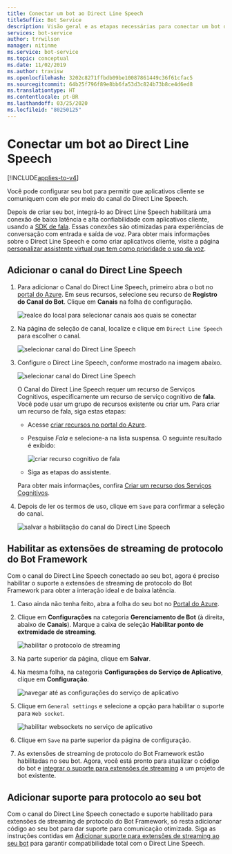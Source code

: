 ```yaml
---
title: Conectar um bot ao Direct Line Speech
titleSuffix: Bot Service
description: Visão geral e as etapas necessárias para conectar um bot do Bot Framework ao canal do Direct Line Speech para interação com entrada e saída de voz, com confiabilidade alta e latência baixa.
services: bot-service
author: trrwilson
manager: nitinme
ms.service: bot-service
ms.topic: conceptual
ms.date: 11/02/2019
ms.author: travisw
ms.openlocfilehash: 3202c8271ffbdb09be10087861449c36f61cfac5
ms.sourcegitcommit: 64b25f796f89e8bb6fa53d3c824b73b8ce4d6ed8
ms.translationtype: HT
ms.contentlocale: pt-BR
ms.lasthandoff: 03/25/2020
ms.locfileid: "80250125"
---
```

# <a name="connect-a-bot-to-direct-line-speech"></a>Conectar um bot ao Direct Line Speech

[!INCLUDE[applies-to-v4](includes/applies-to.md)]

Você pode configurar seu bot para permitir que aplicativos cliente se comuniquem com ele por meio do canal do Direct Line Speech.

Depois de criar seu bot, integrá-lo ao Direct Line Speech habilitará uma conexão de baixa latência e alta confiabilidade com aplicativos cliente, usando a [SDK de fala](https://aka.ms/speech-service-docs). Essas conexões são otimizadas para experiências de conversação com entrada e saída de voz. Para obter mais informações sobre o Direct Line Speech e como criar aplicativos cliente, visite a página [personalizar assistente virtual que tem como prioridade o uso da voz](https://aka.ms/cognitive-services-voice-assistants).

## <a name="add-the-direct-line-speech-channel"></a>Adicionar o canal do Direct Line Speech

1. Para adicionar o Canal do Direct Line Speech, primeiro abra o bot no [portal do Azure](https://portal.azure.com). Em seus recursos, selecione seu recurso de **Registro do Canal do Bot**. Clique em **Canais** na folha de configuração.

    ![realce do local para selecionar canais aos quais se conectar](media/voice-first-virtual-assistants/bot-service-channel-directlinespeech-selectchannel.png "selecionar canais")

1. Na página de seleção de canal, localize e clique em `Direct Line Speech` para escolher o canal.

    ![selecionar canal do Direct Line Speech](media/voice-first-virtual-assistants/bot-service-channel-directlinespeech-connectspeechchannel.png "conectar o Direct Line Speech")

1. Configure o Direct Line Speech, conforme mostrado na imagem abaixo.

    ![selecionar canal do Direct Line Speech](media/voice-first-virtual-assistants/bot-service-channel-directlinespeech-cognitivesericesaccount-selection.png "selecionar recurso dos Serviços Cognitivos")

    O Canal do Direct Line Speech requer um recurso de Serviços Cognitivos, especificamente um recurso de serviço cognitivo de **fala**. Você pode usar um grupo de recursos existente ou criar um. Para criar um recurso de fala, siga estas etapas:

    - Acesse [criar recursos no portal do Azure](https://ms.portal.azure.com/#create/hub).
    - Pesquise *Fala* e selecione-a na lista suspensa. O seguinte resultado é exibido:

        ![criar recurso cognitivo de fala](media/voice-first-virtual-assistants/create-speech-cognitive-resource.PNG "Criar recurso cognitivo de fala")

    - Siga as etapas do assistente.

    Para obter mais informações, confira [Criar um recurso dos Serviços Cognitivos](https://docs.microsoft.com/azure/cognitive-services/cognitive-services-apis-create-account).

1. Depois de ler os termos de uso, clique em `Save` para confirmar a seleção do canal.

    ![salvar a habilitação do canal do Direct Line Speech](media/voice-first-virtual-assistants/bot-service-channel-directlinespeech-savechannel.png "Salvar a configuração do canal")

## <a name="enable-the-bot-framework-protocol-streaming-extensions"></a>Habilitar as extensões de streaming de protocolo do Bot Framework

Com o canal do Direct Line Speech conectado ao seu bot, agora é preciso habilitar o suporte a extensões de streaming de protocolo do Bot Framework para obter a interação ideal e de baixa latência.

1. Caso ainda não tenha feito, abra a folha do seu bot no [Portal do Azure](https://portal.azure.com).

1. Clique em **Configurações** na categoria **Gerenciamento de Bot** (à direita, abaixo de **Canais**). Marque a caixa de seleção **Habilitar ponto de extremidade de streaming**.

    ![habilitar o protocolo de streaming](media/voice-first-virtual-assistants/bot-service-channel-directlinespeech-enablestreamingsupport.png "habilitar o suporte à extensão de streaming")

1. Na parte superior da página, clique em **Salvar**.

1. Na mesma folha, na categoria **Configurações do Serviço de Aplicativo**, clique em **Configuração**.

    ![navegar até as configurações do serviço de aplicativo](media/voice-first-virtual-assistants/bot-service-channel-directlinespeech-configureappservice.png "configurar o serviço de aplicativo")

1. Clique em `General settings` e selecione a opção para habilitar o suporte para `Web socket`.

    ![habilitar websockets no serviço de aplicativo](media/voice-first-virtual-assistants/bot-service-channel-directlinespeech-enablewebsockets.png "habilitar websockets")

1. Clique em `Save` na parte superior da página de configuração.

1. As extensões de streaming de protocolo do Bot Framework estão habilitadas no seu bot. Agora, você está pronto para atualizar o código do bot e [integrar o suporte para extensões de streaming](https://aka.ms/botframework/addstreamingprotocolsupport) a um projeto de bot existente.

## <a name="adding-protocol-support-to-your-bot"></a>Adicionar suporte para protocolo ao seu bot

Com o canal do Direct Line Speech conectado e suporte habilitado para extensões de streaming de protocolo do Bot Framework, só resta adicionar código ao seu bot para dar suporte para comunicação otimizada. Siga as instruções contidas em [Adicionar suporte para extensões de streaming ao seu bot](https://aka.ms/botframework/addstreamingprotocolsupport) para garantir compatibilidade total com o Direct Line Speech.


